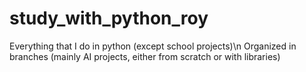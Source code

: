 # study_with_python_roy
Everything that I do in python (except school projects)\n
Organized in branches (mainly AI projects, either from scratch or with libraries)
